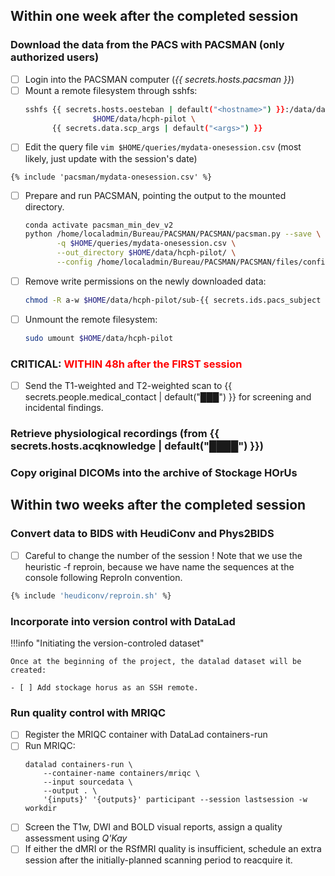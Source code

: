 ## Within one week after the completed session

### Download the data from the PACS with PACSMAN (only authorized users)

- [ ] Login into the PACSMAN computer  (*{{ secrets.hosts.pacsman }}*)
- [ ] Mount a remote filesystem through sshfs:
    ``` bash
    sshfs {{ secrets.hosts.oesteban | default("<hostname>") }}:/data/datasets/hcph-pilot/rawdata \
                   $HOME/data/hcph-pilot \
          {{ secrets.data.scp_args | default("<args>") }}
    ```
- [ ] Edit the query file `vim $HOME/queries/mydata-onesession.csv` (most likely, just update with the session's date)
``` text title="mydata-onesession.csv"
{% include 'pacsman/mydata-onesession.csv' %}
```
- [ ] Prepare and run PACSMAN, pointing the output to the mounted directory.
    ``` bash
    conda activate pacsman_min_dev_v2
    python /home/localadmin/Bureau/PACSMAN/PACSMAN/pacsman.py --save \
           -q $HOME/queries/mydata-onesession.csv \
           --out_directory $HOME/data/hcph-pilot/ \
           --config /home/localadmin/Bureau/PACSMAN/PACSMAN/files/config_RESEARCH.json
    ```
- [ ] Remove write permissions on the newly downloaded data:
    ``` bash
    chmod -R a-w $HOME/data/hcph-pilot/sub-{{ secrets.ids.pacs_subject | default("01") }}/ses-*
    ```
- [ ] Unmount the remote filesystem:
    ``` bash
    sudo umount $HOME/data/hcph-pilot
    ```

### CRITICAL: <span style="color: red">WITHIN 48h after the FIRST session</span>

- [ ] Send the T1-weighted and T2-weighted scan to {{ secrets.people.medical_contact | default("███") }} for screening and incidental findings.

### Retrieve physiological recordings (from {{ secrets.hosts.acqknowledge | default("████") }})

### Copy original DICOMs into the archive of Stockage HOrUs


## Within two weeks after the completed session

### Convert data to BIDS with HeudiConv and Phys2BIDS

- [ ] Careful to change the number of the session ! Note that we use the heuristic -f reproin, because we have name the sequences at the console following ReproIn convention.
``` bash title="Executing HeudiConv"
{% include 'heudiconv/reproin.sh' %}
```

### Incorporate into version control with DataLad

!!!info "Initiating the version-controled dataset"

    Once at the beginning of the project, the datalad dataset will be created:

    - [ ] Add stockage horus as an SSH remote.


### Run quality control with MRIQC
- [ ] Register the MRIQC container with DataLad containers-run
- [ ] Run MRIQC:
    ```shell
    datalad containers-run \
        --container-name containers/mriqc \
        --input sourcedata \
        --output . \
        '{inputs}' '{outputs}' participant --session lastsession -w workdir
    ```
- [ ] Screen the T1w, DWI and BOLD visual reports, assign a quality assessment using *Q'Kay*
- [ ] If either the dMRI or the RSfMRI quality is insufficient, schedule an extra session after the initially-planned scanning
period to reacquire it.
